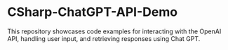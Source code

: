 # CSharp-ChatGPT-API-Demo
This repository showcases code examples for interacting with the OpenAI API, handling user input, and retrieving responses using Chat GPT.

